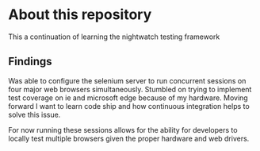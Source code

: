 # About this repository
This a continuation of learning the nightwatch testing framework

## Findings
Was able to configure the selenium server to run concurrent sessions
on four major web browsers simultaneously. Stumbled on trying to implement
test coverage on ie and microsoft edge because of my hardware. Moving
forward I want to learn code ship and how continuous integration helps
to solve this issue.

For now running these sessions allows for the ability for developers
to locally test multiple browsers given the proper hardware and web drivers.
